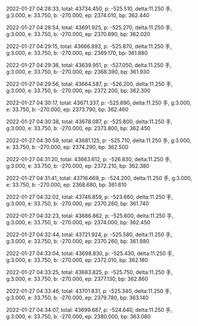 2022-01-27 04:28:33, total: 43734.450, p: -525.510, delta:11.250 手, g:3.000, e: 33.750, b: -270.000, ep: 2374.010, bp: 362.440

2022-01-27 04:28:54, total: 43691.925, p: -525.270, delta:11.250 手, g:3.000, e: 33.750, b: -270.000, ep: 2370.890, bp: 362.020

2022-01-27 04:29:15, total: 43666.893, p: -525.870, delta:11.250 手, g:3.000, e: 33.750, b: -270.000, ep: 2369.170, bp: 361.880

2022-01-27 04:29:36, total: 43639.951, p: -527.050, delta:11.250 手, g:3.000, e: 33.750, b: -270.000, ep: 2368.390, bp: 361.930

2022-01-27 04:29:56, total: 43664.587, p: -526.200, delta:11.250 手, g:3.000, e: 33.750, b: -270.000, ep: 2372.200, bp: 362.300

2022-01-27 04:30:17, total: 43671.337, p: -525.890, delta:11.250 手, g:3.000, e: 33.750, b: -270.000, ep: 2373.790, bp: 362.460

2022-01-27 04:30:38, total: 43678.087, p: -525.800, delta:11.250 手, g:3.000, e: 33.750, b: -270.000, ep: 2373.800, bp: 362.450

2022-01-27 04:30:59, total: 43681.125, p: -525.710, delta:11.250 手, g:3.000, e: 33.750, b: -270.000, ep: 2374.290, bp: 362.500

2022-01-27 04:31:20, total: 43663.612, p: -526.830, delta:11.250 手, g:3.000, e: 33.750, b: -270.000, ep: 2372.210, bp: 362.380

2022-01-27 04:31:41, total: 43716.669, p: -524.200, delta:11.250 手, g:3.000, e: 33.750, b: -270.000, ep: 2368.680, bp: 361.610

2022-01-27 04:32:02, total: 43746.859, p: -523.660, delta:11.250 手, g:3.000, e: 33.750, b: -270.000, ep: 2370.260, bp: 361.740

2022-01-27 04:32:23, total: 43686.862, p: -525.600, delta:11.250 手, g:3.000, e: 33.750, b: -270.000, ep: 2374.000, bp: 362.450

2022-01-27 04:32:44, total: 43721.924, p: -525.580, delta:11.250 手, g:3.000, e: 33.750, b: -270.000, ep: 2370.260, bp: 361.980

2022-01-27 04:33:04, total: 43698.830, p: -525.430, delta:11.250 手, g:3.000, e: 33.750, b: -270.000, ep: 2372.010, bp: 362.180

2022-01-27 04:33:25, total: 43683.825, p: -525.750, delta:11.250 手, g:3.000, e: 33.750, b: -270.000, ep: 2377.130, bp: 362.860

2022-01-27 04:33:46, total: 43701.831, p: -525.340, delta:11.250 手, g:3.000, e: 33.750, b: -270.000, ep: 2379.780, bp: 363.140

2022-01-27 04:34:07, total: 43699.687, p: -524.640, delta:11.250 手, g:3.000, e: 33.750, b: -270.000, ep: 2380.000, bp: 363.080